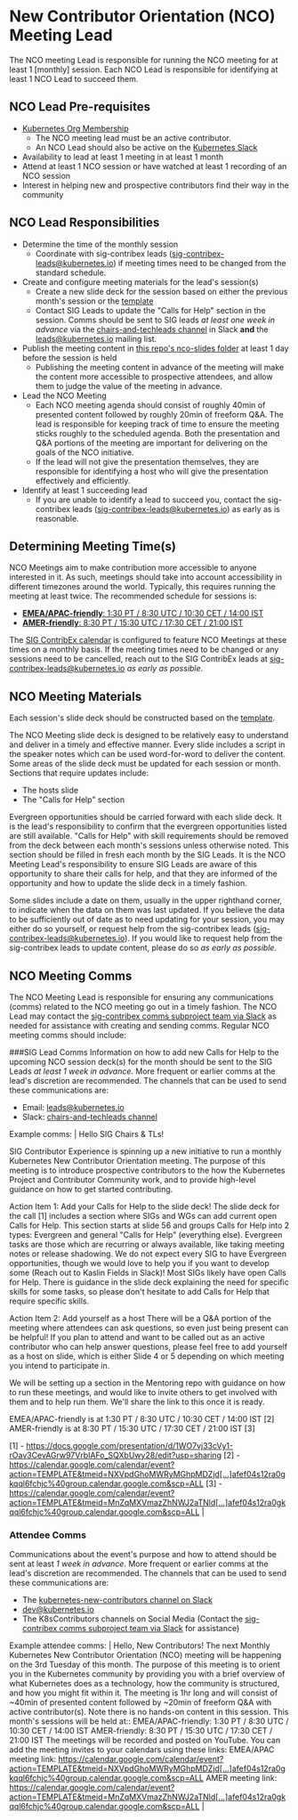 # New Contributor Orientation (NCO) Meeting Lead

The NCO meeting Lead is responsible for running the NCO meeting for at least 1 [monthly] session. Each NCO Lead is responsible for identifying at least 1 NCO Lead to succeed them.

## NCO Lead Pre-requisites
* [Kubernetes Org Membership](https://github.com/kubernetes/community/blob/master/community-membership.md#member)
  * The NCO meeting lead must be an active contributor.
  * An NCO Lead should also be active on the [Kubernetes Slack](https://slack.k8s.io)
* Availability to lead at least 1 meeting in at least 1 month
* Attend at least 1 NCO session or have watched at least 1 recording of an NCO session
* Interest in helping new and prospective contributors find their way in the community

## NCO Lead Responsibilities
* Determine the time of the monthly session
  * Coordinate with sig-contribex leads (sig-contribex-leads@kubernetes.io) if meeting times need to be changed from the standard schedule.
* Create and configure meeting materials for the lead's session(s)
  * Create a new slide deck for the session based on either the previous month's session or the [template](https://docs.google.com/presentation/d/1EHAqousQCzoaKi90JFAE5Ta07Qab1VjMppJ9XTFRzc8/edit?usp=sharing)
  * Contact SIG Leads to update the "Calls for Help" section in the session. Comms should be sent to SIG leads *at least one week in advance* via the [chairs-and-techleads channel](https://kubernetes.slack.com/archives/CD6LAC15M) in Slack **and** the leads@kubernetes.io mailing list.
* Publish the meeting content in [this repo's nco-slides folder](nco-slides) at least 1 day before the session is held
  * Publishing the meeting content in advance of the meeting will make the content more accessible to prospective attendees, and allow them to judge the value of the meeting in advance.
* Lead the NCO Meeting
  * Each NCO meeting agenda should consist of roughly 40min of presented content followed by roughly 20min of freeform Q&A. The lead is responsible for keeping track of time to ensure the meeting sticks roughly to the scheduled agenda. Both the presentation and Q&A portions of the meeting are important for delivering on the goals of the NCO initiative.
  * If the lead will not give the presentation themselves, they are responsible for identifying a host who will give the presentation effectively and efficiently.
* Identify at least 1 succeeding lead
  * If you are unable to identify a lead to succeed you, contact the sig-contribex leads (sig-contribex-leads@kubernetes.io) as early as is reasonable.


## Determining Meeting Time(s)
NCO Meetings aim to make contribution more accessible to anyone interested in it. As such, meetings should take into account accessibility in different timezones around the world. Typically, this requires running the meeting at least twice. The recommended schedule for sessions is:
* [**EMEA/APAC-friendly**: 1:30 PT / 8:30 UTC / 10:30 CET / 14:00 IST](https://calendar.google.com/calendar/event?action=TEMPLATE&tmeid=NXVpdGhoMWRyMGhpMDZjd[…]afef04s12ra0gkqql6fchjc%40group.calendar.google.com&scp=ALL)
* [**AMER-friendly**: 8:30 PT / 15:30 UTC / 17:30 CET / 21:00 IST](https://calendar.google.com/calendar/event?action=TEMPLATE&tmeid=MnZqMXVmazZhNWJ2aTNld[…]afef04s12ra0gkqql6fchjc%40group.calendar.google.com&scp=ALL)

The [SIG ContribEx calendar](https://calendar.google.com/calendar/embed?src=c8bafef04s12ra0gkqql6fchjc%40group.calendar.google.com&ctz=America%2FLos_Angeles) is configured to feature NCO Meetings at these times on a monthly basis. If the meeting times need to be changed or any sessions need to be cancelled, reach out to the SIG ContribEx leads at sig-contribex-leads@kubernetes.io *as early as possible*.

## NCO Meeting Materials
Each session's slide deck should be constructed based on the [template](https://docs.google.com/presentation/d/1EHAqousQCzoaKi90JFAE5Ta07Qab1VjMppJ9XTFRzc8/edit?usp=sharing).

The NCO Meeting slide deck is designed to be relatively easy to understand and deliver in a timely and effective manner. Every slide includes a script in the speaker notes which can be used word-for-word to deliver the content. Some areas of the slide deck must be updated for each session or month. Sections that require updates include:
* The hosts slide
* The "Calls for Help" section

Evergreen opportunities should be carried forward with each slide deck. It is the lead's responsibility to confirm that the evergreen opportunities listed are still available. "Calls for Help" with skill requirements should be removed from the deck between each month's sessions unless otherwise noted. This section should be filled in fresh each month by the SIG Leads. It is the NCO Meeting Lead's responsibility to ensure SIG Leads are aware of this opportunity to share their calls for help, and that they are informed of the opportunity and how to update the slide deck in a timely fashion.


Some slides include a date on them, usually in the upper righthand corner, to indicate when the data on them was last updated. If you believe the data to be sufficiently out of date as to need updating for your session, you may either do so yourself, or request help from the sig-contribex leads (sig-contribex-leads@kubernetes.io). If you would like to request help from the sig-contribex leads to update content, please do so *as early as possible*.

## NCO Meeting Comms
The NCO Meeting Lead is responsible for ensuring any communications (comms) related to the NCO meeting go out in a timely fashion. The NCO Lead may contact the [sig-contribex comms subproject team via Slack](https://kubernetes.slack.com/archives/C03KT3SUJ20) as needed for assistance with creating and sending comms. Regular NCO meeting comms should include:

###SIG Lead Comms
Information on how to add new Calls for Help to the upcoming NCO session deck(s) for the month should be sent to the SIG Leads *at least 1 week in advance*. More frequent or earlier comms at the lead's discretion are recommended. The channels that can be used to send these communications are:
* Email: leads@kubernetes.io
* Slack: [chairs-and-techleads channel](https://kubernetes.slack.com/archives/CD6LAC15M)

Example comms:
| Hello SIG Chairs & TLs!

SIG Contributor Experience is spinning up a new initiative to run a monthly Kubernetes New Contributor Orientation meeting. The purpose of this meeting is to introduce prospective contributors to the how the Kubernetes Project and Contributor Community work, and to provide high-level guidance on how to get started contributing.

Action Item 1: Add your Calls for Help to the slide deck!
The slide deck for the call [1] includes a section where SIGs and WGs can add current open Calls for Help. This section starts at slide 56 and groups Calls for Help into 2 types: Evergreen and general "Calls for Help" (everything else). Evergreen tasks are those which are recurring or always available, like taking meeting notes or release shadowing. We do not expect every SIG to have Evergreen opportunities, though we would love to help you if you want to develop some (Reach out to Kaslin Fields in Slack)! Most SIGs likely have open Calls for Help. There is guidance in the slide deck explaining the need for specific skills for some tasks, so please don't hesitate to add Calls for Help that require specific skills.

Action Item 2: Add yourself as a host
There will be a Q&A portion of the meeting where attendees can ask questions, so even just being present can be helpful! If you plan to attend and want to be called out as an active contributor who can help answer questions, please feel free to add yourself as a host on slide, which is either Slide 4 or 5 depending on which meeting you intend to participate in.

We will be setting up a section in the Mentoring repo with guidance on how to run these meetings, and would like to invite others to get involved with them and to help run them. We'll share the link to this once it is ready.

EMEA/APAC-friendly is at 1:30 PT / 8:30 UTC / 10:30 CET / 14:00 IST [2]
AMER-friendly is at 8:30 PT / 15:30 UTC / 17:30 CET / 21:00 IST [3]

[1] - https://docs.google.com/presentation/d/1WO7vj33cVy1-rOav3CevAGrw97VrbIAFo_SQXbUwy28/edit?usp=sharing
[2] - https://calendar.google.com/calendar/event?action=TEMPLATE&tmeid=NXVpdGhoMWRyMGhpMDZjd[…]afef04s12ra0gkqql6fchjc%40group.calendar.google.com&scp=ALL
[3] - https://calendar.google.com/calendar/event?action=TEMPLATE&tmeid=MnZqMXVmazZhNWJ2aTNld[…]afef04s12ra0gkqql6fchjc%40group.calendar.google.com&scp=ALL |

### Attendee Comms
Communications about the event's purpose and how to attend should be sent at least *1 week in advance*. More frequent or earlier comms at the lead's discretion are recommended. The channels that can be used to send these communications are:
* The [kubernetes-new-contributors channel on Slack](https://kubernetes.slack.com/archives/C09R23FHP)
* [dev@kubernetes.io](https://groups.google.com/a/kubernetes.io/g/dev)
* The K8sContributors channels on Social Media (Contact the [sig-contribex comms subproject team via Slack](https://kubernetes.slack.com/archives/C03KT3SUJ20) for assistance)

Example attendee comms:
| Hello, New Contributors! The next Monthly Kubernetes New Contributor Orientation (NCO) meeting will be happening on the 3rd Tuesday of this month. The purpose of this meeting is to orient you in the Kubernetes community by providing you with a brief overview of what Kubernetes does as a technology, how the community is structured, and how you might fit within it. The meeting is 1hr long and will consist of ~40min of presented content followed by ~20min of freeform Q&A with active contributor(s). Note there is no hands-on content in this session.
This month's sessions will be held at::
EMEA/APAC-friendly: 1:30 PT / 8:30 UTC / 10:30 CET / 14:00 IST
AMER-friendly: 8:30 PT / 15:30 UTC / 17:30 CET / 21:00 IST
The meetings will be recorded and posted on YouTube. You can add the meeting invites to your calendars using these links:
EMEA/APAC meeting link: https://calendar.google.com/calendar/event?action=TEMPLATE&tmeid=NXVpdGhoMWRyMGhpMDZjd[…]afef04s12ra0gkqql6fchjc%40group.calendar.google.com&scp=ALL
AMER meeting link: https://calendar.google.com/calendar/event?action=TEMPLATE&tmeid=MnZqMXVmazZhNWJ2aTNld[…]afef04s12ra0gkqql6fchjc%40group.calendar.google.com&scp=ALL |